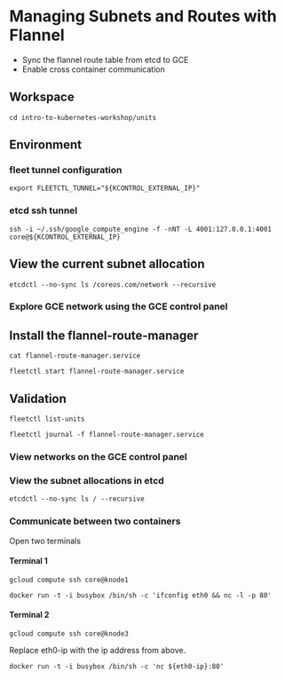 # Managing Subnets and Routes with Flannel

* Sync the flannel route table from etcd to GCE
* Enable cross container communication

## Workspace

```
cd intro-to-kubernetes-workshop/units
```

## Environment

### fleet tunnel configuration

```
export FLEETCTL_TUNNEL="${KCONTROL_EXTERNAL_IP}"
```

### etcd ssh tunnel

```
ssh -i ~/.ssh/google_compute_engine -f -nNT -L 4001:127.0.0.1:4001 core@${KCONTROL_EXTERNAL_IP}
```

## View the current subnet allocation

```
etcdctl --no-sync ls /coreos.com/network --recursive
```

### Explore GCE network using the GCE control panel

## Install the flannel-route-manager


```
cat flannel-route-manager.service
```

```
fleetctl start flannel-route-manager.service
```

## Validation

```
fleetctl list-units
```

```
fleetctl journal -f flannel-route-manager.service
```

### View networks on the GCE control panel

### View the subnet allocations in etcd

```
etcdctl --no-sync ls / --recursive
```

### Communicate between two containers

Open two terminals

#### Terminal 1

```
gcloud compute ssh core@knode1
```

```
docker run -t -i busybox /bin/sh -c 'ifconfig eth0 && nc -l -p 80'
```

#### Terminal 2

```
gcloud compute ssh core@knode3
```

Replace eth0-ip with the ip address from above.

```
docker run -t -i busybox /bin/sh -c 'nc ${eth0-ip}:80'
```
